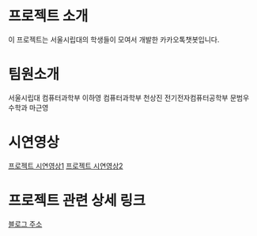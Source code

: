 # 프로젝트 소개
이 프로젝트는 서울시립대의 학생들이 모여서 개발한 
카카오톡챗봇입니다.

# 팀원소개 
서울시립대
컴퓨터과학부 이하영
컴퓨터과학부 천상진
전기전자컴퓨터공학부 문범우
수학과 마근영

# 시연영상
[프로젝트 시연영상1](https://play-tv.kakao.com/embed/player/cliplink/381836004?service=daum_tistory)
[프로젝트 시연영상2](https://play-tv.kakao.com/embed/player/cliplink/381836005?service=daum_tistory)


# 프로젝트 관련 상세 링크
[블로그 주소](https://doorbw.tistory.com/87)

